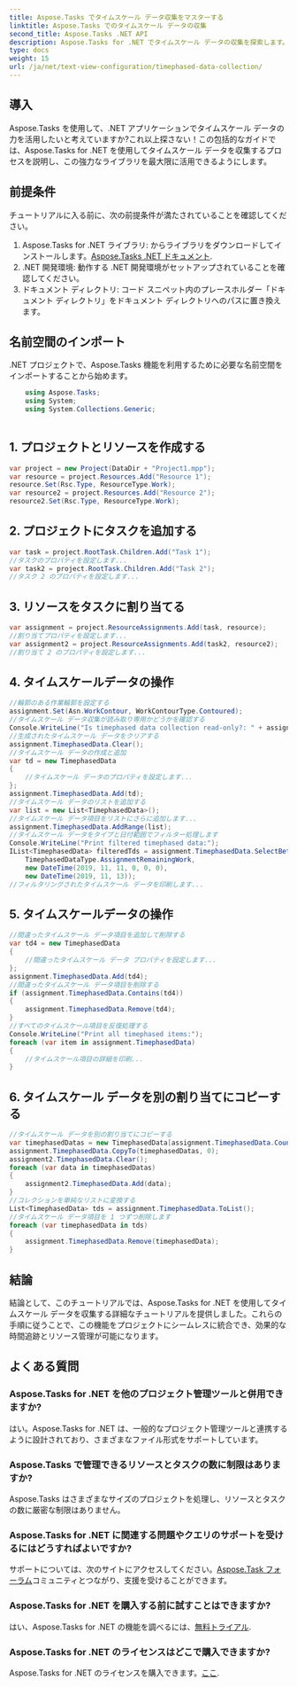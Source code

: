 ```yaml
---
title: Aspose.Tasks でタイムスケール データ収集をマスターする
linktitle: Aspose.Tasks でのタイムスケール データの収集
second_title: Aspose.Tasks .NET API
description: Aspose.Tasks for .NET でタイムスケール データの収集を探索します。ステップバイステップガイド、よくある質問など。今すぐプロジェクト管理能力を強化してください。
type: docs
weight: 15
url: /ja/net/text-view-configuration/timephased-data-collection/
---
```

## 導入
Aspose.Tasks を使用して、.NET アプリケーションでタイムスケール データの力を活用したいと考えていますか?これ以上探さない！この包括的なガイドでは、Aspose.Tasks for .NET を使用してタイムスケール データを収集するプロセスを説明し、この強力なライブラリを最大限に活用できるようにします。
## 前提条件
チュートリアルに入る前に、次の前提条件が満たされていることを確認してください。
1.  Aspose.Tasks for .NET ライブラリ: からライブラリをダウンロードしてインストールします。[Aspose.Tasks .NET ドキュメント](https://reference.aspose.com/tasks/net/).
2. .NET 開発環境: 動作する .NET 開発環境がセットアップされていることを確認してください。
3. ドキュメント ディレクトリ: コード スニペット内のプレースホルダー「ドキュメント ディレクトリ」をドキュメント ディレクトリへのパスに置き換えます。
## 名前空間のインポート
.NET プロジェクトで、Aspose.Tasks 機能を利用するために必要な名前空間をインポートすることから始めます。
```csharp
    using Aspose.Tasks;
    using System;
    using System.Collections.Generic;
    
```
## 1. プロジェクトとリソースを作成する
```csharp
var project = new Project(DataDir + "Project1.mpp");
var resource = project.Resources.Add("Resource 1");
resource.Set(Rsc.Type, ResourceType.Work);
var resource2 = project.Resources.Add("Resource 2");
resource2.Set(Rsc.Type, ResourceType.Work);
```
## 2. プロジェクトにタスクを追加する
```csharp
var task = project.RootTask.Children.Add("Task 1");
//タスクのプロパティを設定します...
var task2 = project.RootTask.Children.Add("Task 2");
//タスク 2 のプロパティを設定します...
```
## 3. リソースをタスクに割り当てる
```csharp
var assignment = project.ResourceAssignments.Add(task, resource);
//割り当てプロパティを設定します...
var assignment2 = project.ResourceAssignments.Add(task2, resource2);
//割り当て 2 のプロパティを設定します...
```
## 4. タイムスケールデータの操作
```csharp
//輪郭のある作業輪郭を設定する
assignment.Set(Asn.WorkContour, WorkContourType.Contoured);
//タイムスケール データ収集が読み取り専用かどうかを確認する
Console.WriteLine("Is timephased data collection read-only?: " + assignment.TimephasedData.IsReadOnly);
//生成されたタイムスケール データをクリアする
assignment.TimephasedData.Clear();
//タイムスケール データの作成と追加
var td = new TimephasedData
{
    //タイムスケール データのプロパティを設定します...
};
assignment.TimephasedData.Add(td);
//タイムスケール データのリストを追加する
var list = new List<TimephasedData>();
//タイムスケール データ項目をリストにさらに追加します...
assignment.TimephasedData.AddRange(list);
//タイムスケール データをタイプと日付範囲でフィルター処理します
Console.WriteLine("Print filtered timephased data:");
IList<TimephasedData> filteredTds = assignment.TimephasedData.SelectBetweenStartAndFinish(
    TimephasedDataType.AssignmentRemainingWork,
    new DateTime(2019, 11, 11, 0, 0, 0),
    new DateTime(2019, 11, 13));
//フィルタリングされたタイムスケール データを印刷します...
```
## 5. タイムスケールデータの操作
```csharp
//間違ったタイムスケール データ項目を追加して削除する
var td4 = new TimephasedData
{
    //間違ったタイムスケール データ プロパティを設定します...
};
assignment.TimephasedData.Add(td4);
//間違ったタイムスケール データ項目を削除する
if (assignment.TimephasedData.Contains(td4))
{
    assignment.TimephasedData.Remove(td4);
}
//すべてのタイムスケール項目を反復処理する
Console.WriteLine("Print all timephased items:");
foreach (var item in assignment.TimephasedData)
{
    //タイムスケール項目の詳細を印刷...
}
```
## 6. タイムスケール データを別の割り当てにコピーする
```csharp
//タイムスケール データを別の割り当てにコピーする
var timephasedDatas = new TimephasedData[assignment.TimephasedData.Count];
assignment.TimephasedData.CopyTo(timephasedDatas, 0);
assignment2.TimephasedData.Clear();
foreach (var data in timephasedDatas)
{
    assignment2.TimephasedData.Add(data);
}
//コレクションを単純なリストに変換する
List<TimephasedData> tds = assignment.TimephasedData.ToList();
//タイムスケール データ項目を 1 つずつ削除します
foreach (var timephasedData in tds)
{
    assignment.TimephasedData.Remove(timephasedData);
}
```
## 結論
結論として、このチュートリアルでは、Aspose.Tasks for .NET を使用してタイムスケール データを収集する詳細なチュートリアルを提供しました。これらの手順に従うことで、この機能をプロジェクトにシームレスに統合でき、効果的な時間追跡とリソース管理が可能になります。
## よくある質問
### Aspose.Tasks for .NET を他のプロジェクト管理ツールと併用できますか?
はい。Aspose.Tasks for .NET は、一般的なプロジェクト管理ツールと連携するように設計されており、さまざまなファイル形式をサポートしています。
### Aspose.Tasks で管理できるリソースとタスクの数に制限はありますか?
Aspose.Tasks はさまざまなサイズのプロジェクトを処理し、リソースとタスクの数に厳密な制限はありません。
### Aspose.Tasks for .NET に関連する問題やクエリのサポートを受けるにはどうすればよいですか?
サポートについては、次のサイトにアクセスしてください。[Aspose.Task フォーラム](https://forum.aspose.com/c/tasks/15)コミュニティとつながり、支援を受けることができます。
### Aspose.Tasks for .NET を購入する前に試すことはできますか?
はい、Aspose.Tasks for .NET の機能を調べるには、[無料トライアル](https://releases.aspose.com/).
### Aspose.Tasks for .NET のライセンスはどこで購入できますか?
 Aspose.Tasks for .NET のライセンスを購入できます。[ここ](https://purchase.aspose.com/buy).